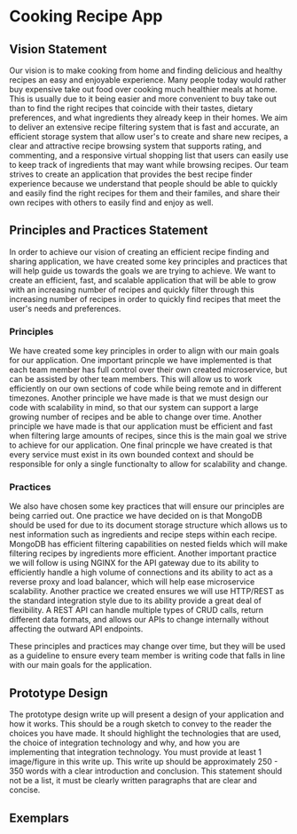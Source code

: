# Cooking Recipe App

## Vision Statement
Our vision is to make cooking from home and finding delicious and healthy recipes an easy and enjoyable experience. Many people today would rather buy expensive take out food over cooking much healthier meals at home. This is usually due to it being easier and more convenient to buy take out than to find the right recipes that coincide with their tastes, dietary preferences, and what ingredients they already keep in their homes. We aim to deliver an extensive recipe filtering system that is fast and accurate, an efficient storage system that allow user's to create and share new recipes, a clear and attractive recipe browsing system that supports rating, and commenting, and a responsive virtual shopping list that users can easily use to keep track of ingredients that may want while browsing recipes. Our team strives to create an application that provides the best recipe finder experience because we understand that people should be able to quickly and easily find the right recipes for them and their familes, and share their own recipes with others to easily find and enjoy as well.

## Principles and Practices Statement
In order to achieve our vision of creating an efficient recipe finding and sharing application, we have created some key principles and practices that will help guide us towards the goals we are trying to achieve. We want to create an efficient, fast, and scalable application that will be able to grow with an increasing number of recipes and quickly filter through this increasing number of recipes in order to quickly find recipes that meet the user's needs and preferences. 

### Principles
We have created some key principles in order to align with our main goals for our application. One important princple we have implemented is that each team member has full control over their own created microservice, but can be assisted by other team members. This will allow us to work efficiently on our own sections of code while being remote and in different timezones. Another principle we have made is that we must design our code with scalability in mind, so that our system can support a large growing number of recipes and be able to change over time. Another principle we have made is that our application must be efficient and fast when filtering large amounts of recipes, since this is the main goal we strive to achieve for our application. One final princple we have created is that every service must exist in its own bounded context and should be responsible for only a single functionalty to allow for scalability and change.

### Practices
We also have chosen some key practices that will ensure our principles are being carried out. One practice we have decided on is that MongoDB should be used for due to its document storage structure which allows us to nest information such as ingredients and recipe steps within each recipe. MongoDB has efficient filtering capabilities on nested fields which will make filtering recipes by ingredients more efficient. Another important practice we will follow is using NGINX for the API gateway due to its ability to efficiently handle a high volume of connections and its ability to act as a reverse proxy and load balancer, which will help ease microservice scalability. Another practice we created ensures we will use HTTP/REST as the standard integration style due to its ability provide a great deal of flexibility. A REST API can handle multiple types of CRUD calls, return different data formats, and allows our APIs to change internally without affecting the outward API endpoints. 

These principles and practices may change over time, but they will be used as a guideline to ensure every team member is writing code that falls in line with our main goals for the application.

## Prototype Design


The prototype design write up will present a design of your application and how it works. This should be a rough sketch to convey to the reader the choices you have made. It should highlight the technologies that are used, the choice of integration technology and why, and how you are implementing that integration technology. You must provide at least 1 image/figure in this write up.
This write up should be approximately 250 - 350 words  with a clear introduction and conclusion. This statement should not be a list, it must be clearly written paragraphs that are clear and concise.

## Exemplars